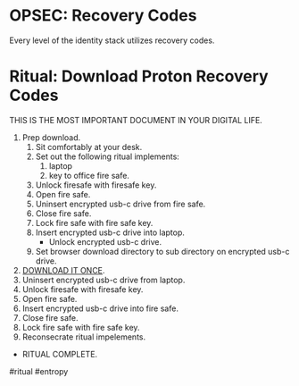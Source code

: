 # OPSEC: Recovery Codes

Every level of the identity stack utilizes recovery codes.

# Ritual: Download Proton Recovery Codes

THIS IS THE MOST IMPORTANT DOCUMENT IN YOUR DIGITAL LIFE.

1. Prep download. 
    1. Sit comfortably at your desk. 
    1. Set out the following ritual implements:
        1. laptop
        1. key to office fire safe.
    1. Unlock firesafe with firesafe key.
    1. Open fire safe.
    1. Uninsert encrypted usb-c drive from fire safe.
    1. Close fire safe.
    1. Lock fire safe with fire safe key.
    1. Insert encrypted usb-c drive into laptop.
        * Unlock encrypted usb-c drive.
    1. Set browser download directory to sub directory on encrypted usb-c drive.
1. [DOWNLOAD IT ONCE](https://proton.me/support/set-account-recovery-methods#how-to-download-a-recovery-file).
1. Uninsert encrypted usb-c drive from laptop.
1. Unlock firesafe with firesafe key.
1. Open fire safe.
1. Insert encrypted usb-c drive into fire safe.
1. Close fire safe.
1. Lock fire safe with fire safe key.
1. Reconsecrate ritual impelements.
* RITUAL COMPLETE.

#ritual #entropy